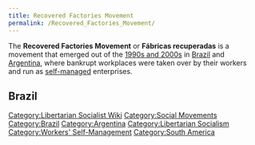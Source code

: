 ```yaml
---
title: Recovered Factories Movement
permalink: /Recovered_Factories_Movement/
---
```


The **Recovered Factories Movement** or **Fábricas recuperadas** is a
movement that emerged out of the [1990s and
2000s](Timeline_of_Libertarian_Socialism_in_South_America "wikilink") in
[Brazil](Brazil "wikilink") and [Argentina](Argentinazo "wikilink"),
where bankrupt workplaces were taken over by their workers and run as
[self-managed](Workers'_Self-Management "wikilink") enterprises.

## Brazil

[Category:Libertarian Socialist
Wiki](Category:Libertarian_Socialist_Wiki "wikilink") [Category:Social
Movements](Category:Social_Movements "wikilink")
[Category:Brazil](Category:Brazil "wikilink")
[Category:Argentina](Category:Argentina "wikilink")
[Category:Libertarian
Socialism](Category:Libertarian_Socialism "wikilink") [Category:Workers'
Self-Management](Category:Workers'_Self-Management "wikilink")
[Category:South America](Category:South_America "wikilink")